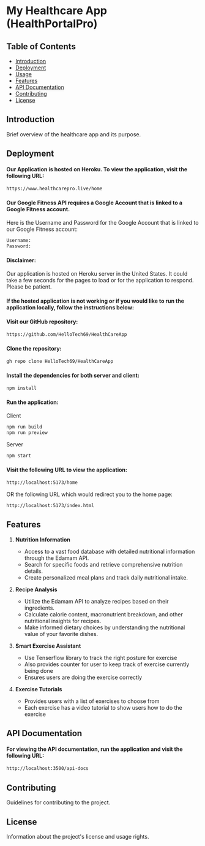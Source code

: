 # My Healthcare App (HealthPortalPro)

## Table of Contents
- [Introduction](#introduction)
- [Deployment](#deployment)
- [Usage](#usage)
- [Features](#features)
- [API Documentation](#api-documentation)
- [Contributing](#contributing)
- [License](#license)

## Introduction
Brief overview of the healthcare app and its purpose.

## Deployment
#### Our Application is hosted on Heroku. To view the application, visit the following URL:
```bash
https://www.healthcarepro.live/home
```

#### Our Google Fitness API requires a Google Account that is linked to a Google Fitness account. 
Here is the Username and Password for the Google Account that is linked to our Google Fitness account:
```bash
Username:
Password:
```

#### Disclaimer:
Our application is hosted on Heroku server in the United States. It could take a few seconds for the pages to load or for the application to respond. Please be patient.

#### If the hosted application is not working or if you would like to run the application locally, follow the instructions below:
#### Visit our GitHub repository:
```bash
https://github.com/HelloTech69/HealthCareApp
```

#### Clone the repository:
```bash
gh repo clone HelloTech69/HealthCareApp
```

#### Install the dependencies for both server and client:
```bash
npm install
```

#### Run the application:
Client
```bash
npm run build
npm run preview
```

Server
```bash
npm start
```

#### Visit the following URL to view the application:
```bash
http://localhost:5173/home
```
OR the following URL which would redirect you to the home page:
```bash
http://localhost:5173/index.html
```

## Features

1. **Nutrition Information**
    - Access to a vast food database with detailed nutritional information through the Edamam API.
    - Search for specific foods and retrieve comprehensive nutrition details.
    - Create personalized meal plans and track daily nutritional intake.

2. **Recipe Analysis**
    - Utilize the Edamam API to analyze recipes based on their ingredients.
    - Calculate calorie content, macronutrient breakdown, and other nutritional insights for recipes.
    - Make informed dietary choices by understanding the nutritional value of your favorite dishes.

3. **Smart Exercise Assistant**
    - Use Tenserflow library to track the right posture for exercise
    - Also provides counter for user to keep track of exercise currently being done
    - Ensures users are doing the exercise correctly

4. **Exercise Tutorials**
    - Provides users with a list of exercises to choose from
    - Each exercise has a video tutorial to show users how to do the exercise

## API Documentation
#### For viewing the API documentation, run the application and visit the following URL:
```bash
http://localhost:3500/api-docs
```

## Contributing
Guidelines for contributing to the project.

## License
Information about the project's license and usage rights.
